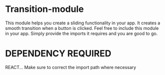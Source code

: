 # Transition-module
This module helps you create a sliding functionality in your app. It creates a smooth transition when a button is clicked.
Feel free to include this module in your app. Simply provide the imports it requires and you are good to go.
# DEPENDENCY REQUIRED
REACT... Make sure to correct the import path where necessary
